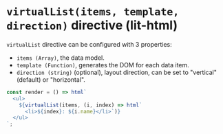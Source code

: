 # `virtualList(items, template, direction)` directive (lit-html)

`virtualList` directive can be configured with 3 properties:
- `items (Array)`, the data model.
- `template (Function)`, generates the DOM for each data item.
- `direction (string)` (optional), layout direction, can be set to "vertical" (default) or "horizontal".

```js
const render = () => html`
  <ul>
    ${virtualList(items, (i, index) => html`
      <li>${index}: ${i.name}</li>`)}
  </ul>
`;
```